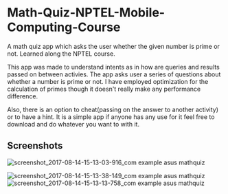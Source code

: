 # Math-Quiz-NPTEL-Mobile-Computing-Course
A math quiz app which asks the user whether the given number is prime or not. Learned along the NPTEL course.

This app was made to understand intents as in how are queries and results passed on between activies. The app asks user a series
of questions about whether a number is prime or not. I have employed optimization for the calculation of primes though it 
doesn't really make any performance difference.

Also, there is an option to cheat(passing on the answer to another activity) or to have a hint.
It is a simple app if anyone has any use for it feel free to download and do whatever you want to with it. 


## Screenshots
![screenshot_2017-08-14-15-13-03-916_com example asus mathquiz](https://user-images.githubusercontent.com/16852017/29272317-1d44722c-811d-11e7-86e2-a4adc09ee245.png)

![screenshot_2017-08-14-15-13-38-149_com example asus mathquiz](https://user-images.githubusercontent.com/16852017/29272316-1d099102-811d-11e7-9dff-2293eeb874d2.png)
![screenshot_2017-08-14-15-13-13-758_com example asus mathquiz](https://user-images.githubusercontent.com/16852017/29272315-1d056c6c-811d-11e7-8802-125b68e55c98.png)

